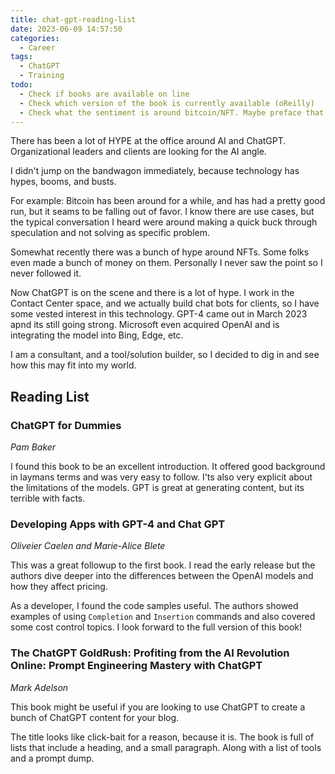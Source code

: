 ```yaml
---
title: chat-gpt-reading-list
date: 2023-06-09 14:57:50
categories:
  - Career
tags:
  - ChatGPT
  - Training
todo:
  - Check if books are available on line
  - Check which version of the book is currently available (oReilly)
  - Check what the sentiment is around bitcoin/NFT. Maybe preface that its my limited opinion
---
```


There has been a lot of HYPE at the office around AI and ChatGPT. Organizational leaders and clients are looking for the AI angle.

<!-- more -->

I didn't jump on the bandwagon immediately, because technology has hypes, booms, and busts.

For example: Bitcoin has been around for a while, and has had a pretty good run, but it seams to be falling out of favor. I know there are use cases, but the typical conversation I heard were around making a quick buck through speculation and not solving as specific problem.

Somewhat recently there was a bunch of hype around NFTs. Some folks even made a bunch of money on them. Personally I never saw the point so I never followed it.

Now ChatGPT is on the scene and there is a lot of hype. I work in the Contact Center space, and we actually build chat bots for clients, so I have some vested interest in this technology. GPT-4 came out in March 2023 apnd its still going strong. Microsoft even acquired OpenAI and is integrating the model into Bing, Edge, etc.

I am a consultant, and a tool/solution builder, so I decided to dig in and see how this may fit into my world.

## Reading List

### ChatGPT for Dummies

_Pam Baker_

I found this book to be an excellent introduction. It offered good background in laymans terms and was very easy to follow. I'ts also very explicit about the limitations of the models. GPT is great at generating content, but its terrible with facts.

### Developing Apps with GPT-4 and Chat GPT

_Oliveier Caelen and Marie-Alice Blete_

This was a great followup to the first book. I read the early release but the authors dive deeper into the differences between the OpenAI models and how they affect pricing.

As a developer, I found the code samples useful. The authors showed examples of using `Completion` and `Insertion` commands and also covered some cost control topics. I look forward to the full version of this book!

### The ChatGPT GoldRush: Profiting from the AI Revolution Online: Prompt Engineering Mastery with ChatGPT

_Mark Adelson_

This book might be useful if you are looking to use ChatGPT to create a bunch of ChatGPT content for your blog.

The title looks like click-bait for a reason, because it is. The book is full of lists that include a heading, and a small paragraph. Along with a list of tools and a prompt dump.
